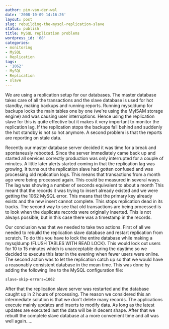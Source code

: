 ```yaml
---
author: pim-van-der-wal
date: '2008-10-09 14:16:26'
layout: post
slug: rebuilding-the-mysql-replication-slave
status: publish
title: MySQL replication problems
wordpress_id: '68'
categories:
- monitoring
- MySQL
- Replication
tags:
- '1062'
- MySQL
- Replication
- slave
---
```


We are using a replication setup for our databases. The master database takes care of all the transactions and the slave database is used for hot standby, making backups and running reports. Running mysqldump for backups locks the main tables one by one (we're using the MyISAM storage engine) and was causing user interruptions. Hence using the replication slave for this is quite effective but it makes it very important to monitor the replication lag. If the replication stops the backups fall behind and suddenly the hot standby is not so hot anymore. A second problem is that the reports are reporting on stale data.

Recently our master database server decided it was time for a break and spontaneusly rebooted. Since the server immediately came back up and started all services correctly production was only interrupted for a couple of minutes. A little later alerts started coming in that the replication lag was growing. It turns out the replication slave had gotten confused and was processing old replication logs. This means that transactions from a month ago were being processed again. This could be measured in several ways. The lag was showing a number of seconds equivalent to about a month This meant that the records it was trying to insert already existed and we were getting the 1062 MySQL error. This means that the primary key already exists and the new insert cannot complete. This stops replication dead in its tracks. The second way to see that old transactions are being processed is to look when the duplicate records were originally inserted. This is not always possible, but in this case there was a timestamp in the records.



Our conclusion was that we needed to take two actions. First of all we needed to rebuild the replication slave database and restart replication from scratch. To do this you have to lock the entire database while making a mysqldump (FLUSH TABLES WITH READ LOCK).  This would lock out users for 10 to 15 minutes which is unacceptable during the daytime so we decided to execute this later in the evening when fewer users were online. The second action was to let the replication catch up so that we would have a reasonably consistent database in the mean time. This was done by adding the following line to the MySQL configuration file:

`slave-skip-errors=1062`

After that the replication slave server was restarted and the database caught up in 2 hours of processing. The reason we considered this an intermediate solution is that we don't delete many records. The applications execute mainly updates and inserts to modify data. As long as the latest updates are executed last the data will be in decent shape. After that we rebuilt the complete slave database at a more convenient time and all was well again.....

